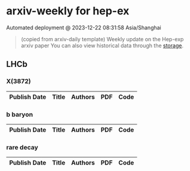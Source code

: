 # arxiv-weekly for hep-ex 
 Automated deployment @ 2023-12-22 08:31:58 Asia/Shanghai
> (copied from arxiv-daily template) Weekly update on the Hep-exp arxiv paper 
> You can also view historical data through the [storage](https://github.com/ucaszhouyx/arxiv-daily-test/tree/main/database/storage).

## LHCb

### X(3872)
|Publish Date|Title|Authors|PDF|Code|
| :---: | :---: | :---: | :---: | :---: |

### b baryon
|Publish Date|Title|Authors|PDF|Code|
| :---: | :---: | :---: | :---: | :---: |

### rare decay
|Publish Date|Title|Authors|PDF|Code|
| :---: | :---: | :---: | :---: | :---: |
